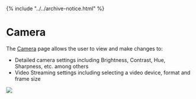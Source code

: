 {% include "../../archive-notice.html" %}

# Camera

The [Camera](http://192.168.2.2:2770/camera) page allows the user to view and make changes to:
 
- Detailed camera settings including Brightness, Contrast, Hue, Sharpness, etc. among others
- Video Streaming settings including selecting a video device, format and frame size

<img src="/images/camera.png" class="img-responsive img-center" style="max-width:750px" />
